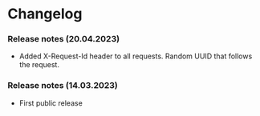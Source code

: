 Changelog
===


### Release notes (20.04.2023)
- Added X-Request-Id header to all requests. Random UUID that follows the request.

### Release notes (14.03.2023)
- First public release